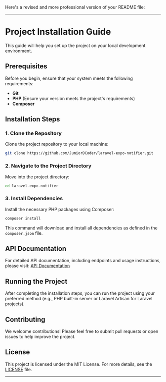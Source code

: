 Here's a revised and more professional version of your README file:

---

# Project Installation Guide

This guide will help you set up the project on your local development environment.

## Prerequisites

Before you begin, ensure that your system meets the following requirements:

-   **Git**
-   **PHP** (Ensure your version meets the project's requirements)
-   **Composer**

## Installation Steps

### 1. Clone the Repository

Clone the project repository to your local machine:

```bash
git clone https://github.com/JuniorDCoder/laravel-expo-notifier.git
```

### 2. Navigate to the Project Directory

Move into the project directory:

```bash
cd laravel-expo-notifier
```

### 3. Install Dependencies

Install the necessary PHP packages using Composer:

```bash
composer install
```

This command will download and install all dependencies as defined in the `composer.json` file.

## API Documentation

For detailed API documentation, including endpoints and usage instructions, please visit:
[API Documentation](https://y35w5ikztc.apidog.io/api-9250893)

## Running the Project

After completing the installation steps, you can run the project using your preferred method (e.g., PHP built-in server or Laravel Artisan for Laravel projects).

## Contributing

We welcome contributions! Please feel free to submit pull requests or open issues to help improve the project.

## License

This project is licensed under the MIT License. For more details, see the [LICENSE](./LICENSE) file.

---
